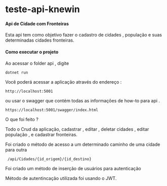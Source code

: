 # teste-api-knewin

<h4>Api de Cidade com Fronteiras</h4>

<p>Esta api tem como objetivo fazer o cadastro de cidades , população e suas determinadas cidades fronteiras.</p>

<h4>Como executar o projeto</h4>

<p>Ao acessar o folder api , digite</p>

<code>dotnet run</code>


<p>Você poderá acessar a aplicação através do endereço :</p>

<code>http://localhost:5001</code>

ou usar o swagger que contém todas as informações de how-to para api .

<code>https://localhost:5001/swagger/index.html</code>

<p> O que foi feito ? </p>

<p> Todo o Crud da aplicação, cadastrar , editar , deletar cidades , editar população , e cadastrar fronteiras.  </p>

<p> Foi criado o método de acesso a um determinado caminho de uma cidade para outra </p>

<code> /api/Cidades/{id_origem}/{id_destino} </code>

<p> Foi criado um método de inserção de usuários para autenticação </p>

<p> Método de autentincação utilizada foi usando o JWT. </p>
